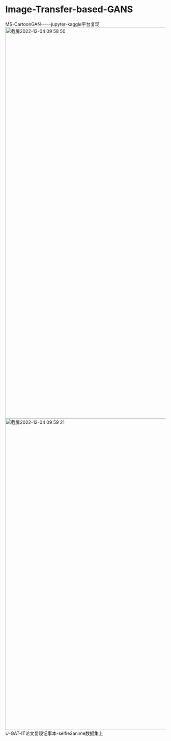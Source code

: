 # Image-Transfer-based-GANS
MS-CartoonGAN-----jupyter-kaggle平台复现
<img width="1227" alt="截屏2022-12-04 09 58 50" src="https://user-images.githubusercontent.com/107866293/205470359-30cde16b-db3d-48d5-9355-626b0ed5efe5.png">
<img width="978" alt="截屏2022-12-04 09 59 21" src="https://user-images.githubusercontent.com/107866293/205470387-fb7fd3c1-780a-401f-b3d1-27aca5799675.png">
U-GAT-IT论文复现记事本-selfie2anime数据集上
